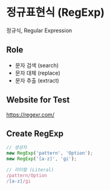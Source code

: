  # 정규표현식 (RegExp)

 정규식, Regular Expression

 ## Role

 - 문자 검색 (search)
 - 문자 대체 (replace)
 - 문자 추출 (extract)

 ## Website for Test

 https://regexr.com/

 ## Create RegExp

 ```js
// 생성자
new RegExp('pattern', 'Option');
new RegExp('[a-z]', 'gi');

// 리터럴 (Literal)
/pattern/Option
/[a-z]/gi
 ```